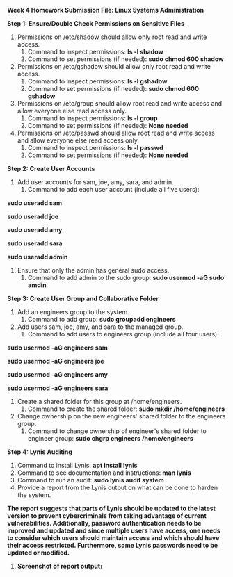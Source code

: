 ﻿**Week 4 Homework Submission File: Linux Systems Administration**

**Step 1: Ensure/Double Check Permissions on Sensitive Files**

1. Permissions on /etc/shadow should allow only root read and write access.
   1. Command to inspect permissions: **ls -l shadow**
   1. Command to set permissions (if needed): **sudo chmod 600 shadow** 
1. Permissions on /etc/gshadow should allow only root read and write access.
   1. Command to inspect permissions: **ls -l gshadow**
   1. Command to set permissions (if needed): **sudo chmod 600 gshadow**
1. Permissions on /etc/group should allow root read and write access and allow everyone else read access only.
   1. Command to inspect permissions: **ls -l group**
   1. Command to set permissions (if needed): **None needed**
1. Permissions on /etc/passwd should allow root read and write access and allow everyone else read access only.
   1. Command to inspect permissions: **ls -l passwd**
   1. Command to set permissions (if needed): **None needed**

**Step 2: Create User Accounts**

1. Add user accounts for sam, joe, amy, sara, and admin.
   1. Command to add each user account (include all five users):

**sudo useradd sam** 

**sudo useradd joe**

**sudo useradd amy**

**sudo useradd sara**

**sudo useradd admin**

1. Ensure that only the admin has general sudo access.
   1. Command to add admin to the sudo group: **sudo usermod -aG sudo amdin**

**Step 3: Create User Group and Collaborative Folder**

1. Add an engineers group to the system.
   1. Command to add group: **sudo groupadd engineers**
1. Add users sam, joe, amy, and sara to the managed group.
   1. Command to add users to engineers group (include all four users):

**sudo usermod -aG engineers sam**

**sudo usermod -aG engineers joe**

**sudo usermod -aG engineers amy**

**sudo usermod -aG engineers sara**

1. Create a shared folder for this group at /home/engineers.
   1. Command to create the shared folder: **sudo mkdir /home/engineers**
1. Change ownership on the new engineers' shared folder to the engineers group.
   1. Command to change ownership of engineer's shared folder to engineer group: **sudo chgrp engineers /home/engineers**










**Step 4: Lynis Auditing**

1. Command to install Lynis: **apt install lynis**
1. Command to see documentation and instructions: **man lynis**
1. Command to run an audit: **sudo lynis audit system**
1. Provide a report from the Lynis output on what can be done to harden the system.

**The report suggests that parts of Lynis should be updated to the latest version to prevent cybercriminals from taking advantage of current vulnerabilities. Additionally, password authentication needs to be improved and updated and since multiple users have access, one needs to consider which users should maintain access and which should have their access restricted. Furthermore, some Lynis passwords need to be updated or modified.**

1. **Screenshot of report output:**


































